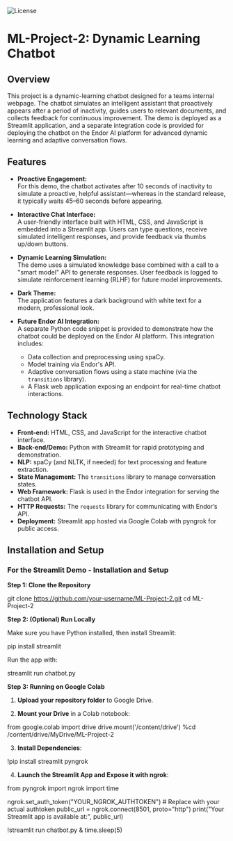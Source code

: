 ![License](https://img.shields.io/badge/license-CC%20BY--NC--ND%204.0%20International-blue.svg)

# ML-Project-2: Dynamic Learning Chatbot

## Overview

This project is a dynamic-learning chatbot designed for a teams internal webpage. The chatbot simulates an intelligent assistant that proactively appears after a period of inactivity, guides users to relevant documents, and collects feedback for continuous improvement. The demo is deployed as a Streamlit application, and a separate integration code is provided for deploying the chatbot on the Endor AI platform for advanced dynamic learning and adaptive conversation flows.

## Features

- **Proactive Engagement:**  
  For this demo, the chatbot activates after 10 seconds of inactivity to simulate a proactive, helpful assistant—whereas in the standard release, it typically waits 45–60 seconds before appearing.

- **Interactive Chat Interface:**  
  A user-friendly interface built with HTML, CSS, and JavaScript is embedded into a Streamlit app. Users can type questions, receive simulated intelligent responses, and provide feedback via thumbs up/down buttons.

- **Dynamic Learning Simulation:**  
  The demo uses a simulated knowledge base combined with a call to a "smart model" API to generate responses. User feedback is logged to simulate reinforcement learning (RLHF) for future model improvements.

- **Dark Theme:**  
  The application features a dark background with white text for a modern, professional look.

- **Future Endor AI Integration:**  
  A separate Python code snippet is provided to demonstrate how the chatbot could be deployed on the Endor AI platform. This integration includes:
  - Data collection and preprocessing using spaCy.
  - Model training via Endor's API.
  - Adaptive conversation flows using a state machine (via the `transitions` library).
  - A Flask web application exposing an endpoint for real-time chatbot interactions.

## Technology Stack

- **Front-end:** HTML, CSS, and JavaScript for the interactive chatbot interface.
- **Back-end/Demo:** Python with Streamlit for rapid prototyping and demonstration.
- **NLP:** spaCy (and NLTK, if needed) for text processing and feature extraction.
- **State Management:** The `transitions` library to manage conversation states.
- **Web Framework:** Flask is used in the Endor integration for serving the chatbot API.
- **HTTP Requests:** The `requests` library for communicating with Endor’s API.
- **Deployment:** Streamlit app hosted via Google Colab with pyngrok for public access.

## Installation and Setup

### For the Streamlit Demo - Installation and Setup

**Step 1: Clone the Repository**

git clone https://github.com/your-username/ML-Project-2.git
cd ML-Project-2

**Step 2: (Optional) Run Locally**

Make sure you have Python installed, then install Streamlit:

pip install streamlit

Run the app with:

streamlit run chatbot.py

**Step 3: Running on Google Colab**

1. **Upload your repository folder** to Google Drive.

2. **Mount your Drive** in a Colab notebook:

from google.colab import drive
drive.mount('/content/drive')
%cd /content/drive/MyDrive/ML-Project-2

3. **Install Dependencies**:

!pip install streamlit pyngrok

4. **Launch the Streamlit App and Expose it with ngrok**:

from pyngrok import ngrok
import time

ngrok.set_auth_token("YOUR_NGROK_AUTHTOKEN")  # Replace with your actual authtoken
public_url = ngrok.connect(8501, proto="http")
print("Your Streamlit app is available at:", public_url)

!streamlit run chatbot.py &
time.sleep(5)



